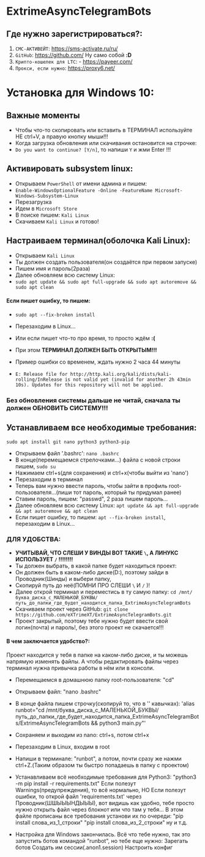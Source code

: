 # ExtrimeAsyncTelegramBots

## Где нужно зарегистрироваться?:

1) `СМС-АКТИВЕЙТ`: https://sms-activate.ru/ru/ 
2) `GitHub`: https://github.com/ Ну само собой **:D**
3) `Крипто-кошелек для LTC`: - https://payeer.com/
3) `Прокси, если нужно`: https://proxy6.net/


# Установка для Windows 10:

## Важные моменты
* Чтобы что-то скопировать или вставить в ТЕРМИНАЛ используйте НЕ ctrl+V, а правую кнопку мыши!!!
* Когда загрузка обновления или скачивания остановится на строчке: 
* `Do you want to continue? [Y/n]`, то напиши `Y` и жми Enter !!!

## Активировать subsystem linux:
* Открываем `PowerShell` от имени админа и пишем: 
* `Enable-WindowsOptionalFeature -Online -FeatureName Microsoft-Windows-Subsystem-Linux`
* Перезагрузка
* Идем в `Microsoft Store`
* В поиске пишем: `Kali Linux`
* Скачиваем `Kali Linux` и готово!

## Настраиваем терминал(оболочка Kali Linux):
* Открываем `Kali Linux`
* Ты должен создать пользователя(он создаётся при первом запуске)
* Пишем имя и пароль(2раза)
* Далее обновляем всю систему Linux: 
* `sudo apt update && sudo apt full-upgrade && sudo apt autoremove && sudo apt clean`

#### Если пишет ошибку, то пишем: 
* `sudo apt --fix-broken install`
* Перезаходим в Linux...
* Или если пишет что-то про время, то просто ждём **:(**
* При этом **ТЕРМИНАЛ ДОЛЖЕН БЫТЬ ОТКРЫТЫМ!!!**

* Пример ошибки со временем, ждать нужно 2 часа 44 минуты
* `E: Release file for http://http.kali.org/kali/dists/kali-rolling/InRelease is not valid yet (invalid for another 2h 43min 10s). Updates for this repository will not be applied.`

### **Без обновления системы дальше не читай, сначала ты должен ОБНОВИТЬ СИСТЕМУ!!!**

## Устанавливаем все необходимые требования:
`sudo apt install git nano python3 python3-pip`

* Открываем файл '.bashrc':
`nano .bashrc`
* В конце(перемещаемся стрелочками...) файла с новой строки пишем,
`sudo su`
* Нажимаем ctrl+s(для сохранения) и ctrl+x(чтобы выйти из 'nano')
* Перезаходим в терминал
* Теперь вам нужно ввести пароль, чтобы зайти в профиль root-пользователя...(пиши тот пароль, который ты придумал ранее)
* Ставим пароль, пишем: "passwd", 2 раза пишем пароль...
* Далее обновляем всю систему Linux: `apt update && apt full-upgrade && apt autoremove && apt clean`
* Если пишет ошибку, то пишем: `apt --fix-broken install`, перезаходим в Linux...

### ДЛЯ УДОБСТВА:
* **УЧИТЫВАЙ, ЧТО СЛЕШИ У ВИНДЫ ВОТ ТАКИЕ `\`, А ЛИНУКС ИСПОЛЬЗУЕТ `/` !!!!!!!!**
* Ты должен выбрать, в какой папке будет находиться проект: 
* Он должен быть в каком-либо диске(D:\), поэтому зайди в Проводник(Шинды) и выбери папку,
* Скопируй путь до неё(ПОМНИ ПРО СЛЕШИ `\` И `/` )!
* Далее открой терминал и переместись в ту самую папку:
`cd /mnt/буква_диска_с_МАЛЕНЬКОЙ_БУКВЫ/путь_до_папки_где_будет_находится_папка_ExtrimeAsyncTelegramBots`
* Скачиваем проект через GitHub: `git clone https://github.com/eXTrimeXT/ExtrimeAsyncTelegramBots.git`
* Проект закрытый, поэтому тебе нужно будет ввести свой логин(почта) и пароль!, без этого проект не скачается!!!
#### В чем заключается удобство?:

Проект находится у тебя в папке на каком-либо диске, и ты можешь напрямую изменять файлы.
А чтобы редактировать файлы через терминал нужна привычка работы в нём или в консоли.


* Перемещаемся в домашнюю папку root-пользователя: "cd"
* Открываем файл: "nano .bashrc"
* В конце файла пишем строчку(скопируй то, что в '' кавычках): 'alias runbot="cd /mnt/буква_диска_с_МАЛЕНЬКОЙ_БУКВЫ/путь_до_папки_где_будет_находится_папка_ExtrimeAsyncTelegramBots/ExtrimeAsyncTelegramBots && python3 main.py"'           
* Сохраняем и выходим из nano: ctrl+s, потом ctrl+x
* Перезаходим в Linux, входим в root

* Напиши в терминале: "runbot", а потом, почти сразу же нажми ctrl+Z.(Таким образом ты быстро попадаешь в папку с проектом)
* Устанавливаем всё необходимые требования для Python3:
"python3 -m pip install -r requirements.txt"
Если полезут Warnings(предупреждения), то всё нормально, НО
Если полезут ошибки, то открой файл 'requirements.txt' через Проводник(ШШЫЫЫНДЫЫЫ), вот видишь как удобно, тебе просто нужно открыть файл через блокнот или что там у тебя...
В этом файле прописаны все требования установи их по очереди:
"pip install слова_из_1_строки"
"pip install слова_из_2_строки" ну и т.д.


* Настройка для Windows закончилась. Всё что тебе нужно, так это запустить ботов командой "runbot", но тебе еще нужно:
Зарегать ботов
Создать им сессии(.anon1.session)
Настроить конфиг
